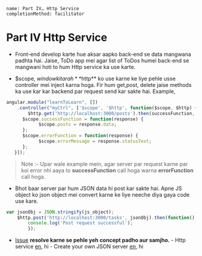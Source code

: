 ```ngMeta
name: Part IV… Http Service
completionMethod: facilitator
```
# Part IV Http Service

- Front-end develop karte hue aksar aapko back-end se data mangwana padhta hai. Jaise, ToDo app mei agar list of ToDos humei back-end se mangwani hoti to hum Http service ka use karte.

- $scope, $window ki tarah **$http** ko use karne ke liye pehle usse controller mei inject karna hoga. Fir hum get,post, delete jaise methods ka use kar kar backend par request send kar sakte hai. Example,

```javascript
angular.module("learnToLearn", [])
    .controller("myCtrl", ['$scope', '$http', function($scope, $http) {
        $http.get('http://localhost:3000/posts').then(successFunction, errorFunction);
	  $scope.successFunction = function(response) {
            $scope.posts = response.data;
	  };
	  $scope.errorFunction = function(response) {
    	   	$scope.errorMessage = response.statusText;
	  };
   }]);

```
> Note :- Upar wale example mein, agar server par request karne par koi error nhi aaya to **successFunction** call hoga warna **errorFunction** call hoga.

- Bhot baar server par hum JSON data hi post kar sakte hai. Apne JS object ko json object mei convert karne ke liye neeche diya gaya code use kare.

```javascript
var jsonObj = JSON.stringify(js_object);
	$http.post('http://localhost:3000/tasks', jsonObj).then(function() {
		console.log('Post request successful');
    	});

```

- [Issue](https://github.com/vidur149/angular-todo/issues/4) **resolve karne se pehle yeh concept padho aur samjho.**
		- Http service [en](https://www.w3schools.com/angular/angular_http.asp), hi
		- Create your own JSON server [en](https://github.com/typicode/json-server), hi


